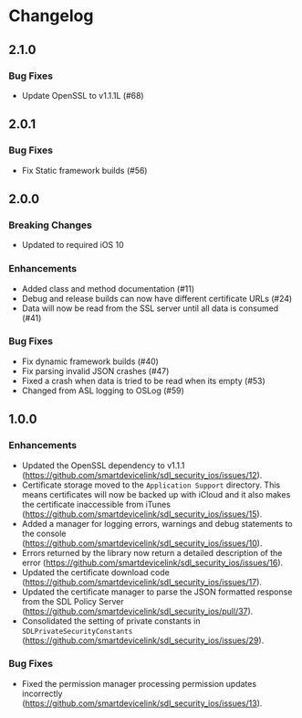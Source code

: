 # Changelog
## 2.1.0
### Bug Fixes
* Update OpenSSL to v1.1.1L (#68)

## 2.0.1
### Bug Fixes
* Fix Static framework builds (#56)

## 2.0.0
### Breaking Changes
* Updated to required iOS 10

### Enhancements
* Added class and method documentation (#11)
* Debug and release builds can now have different certificate URLs (#24)
* Data will now be read from the SSL server until all data is consumed (#41)

### Bug Fixes
* Fix dynamic framework builds (#40)
* Fix parsing invalid JSON crashes (#47)
* Fixed a crash when data is tried to be read when its empty (#53)
* Changed from ASL logging to OSLog (#59)

## 1.0.0
### Enhancements
* Updated the OpenSSL dependency to v1.1.1 (https://github.com/smartdevicelink/sdl_security_ios/issues/12).
* Certificate storage moved to the `Application Support` directory. This means certificates will now be backed up with iCloud and it also makes the certificate inaccessible from iTunes (https://github.com/smartdevicelink/sdl_security_ios/issues/15). 
* Added a manager for logging errors, warnings and debug statements to the console (https://github.com/smartdevicelink/sdl_security_ios/issues/10).  
* Errors returned by the library now return a detailed description of the error (https://github.com/smartdevicelink/sdl_security_ios/issues/16).
* Updated the certificate download code (https://github.com/smartdevicelink/sdl_security_ios/issues/17). 
* Updated the certificate manager to parse the JSON formatted response from the SDL Policy Server (https://github.com/smartdevicelink/sdl_security_ios/pull/37).
* Consolidated the setting of private constants in `SDLPrivateSecurityConstants` (https://github.com/smartdevicelink/sdl_security_ios/issues/29).

### Bug Fixes
* Fixed the permission manager processing permission updates incorrectly (https://github.com/smartdevicelink/sdl_security_ios/issues/13).
